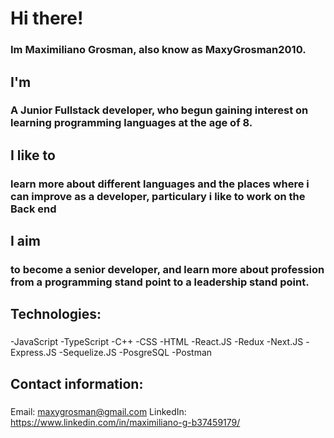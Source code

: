 # Hi there!                                        

### Im Maximiliano Grosman, also know as MaxyGrosman2010.

## I'm
### A Junior Fullstack developer, who begun gaining interest on learning programming languages at the age of 8.

## I like to
### learn more about different languages and the places where i can improve as a developer, particulary i like to work on the Back end

## I aim
### to become a senior developer, and learn more about profession from a programming stand point to a leadership stand point.

## Technologies:
### 
-JavaScript
-TypeScript
-C++
-CSS
-HTML
-React.JS
-Redux
-Next.JS
-Express.JS
-Sequelize.JS
-PosgreSQL
-Postman

## Contact information:
### 
Email: maxygrosman@gmail.com
LinkedIn: https://www.linkedin.com/in/maximiliano-g-b37459179/

<!--
**MaxyGrosman2010/MaxyGrosman2010** is a ✨ _special_ ✨ repository because its `README.md` (this file) appears on your GitHub profile.

Here are some ideas to get you started:

- 🔭 I’m currently working on ...
- 🌱 I’m currently learning ...
- 👯 I’m looking to collaborate on ...
- 🤔 I’m looking for help with ...
- 💬 Ask me about ...
- 📫 How to reach me: ...
- 😄 Pronouns: ...
- ⚡ Fun fact: ...
-->
